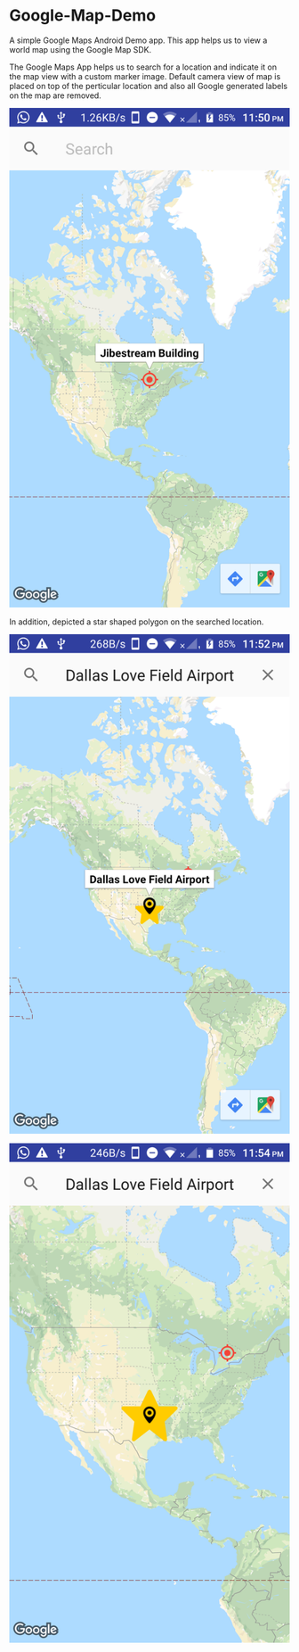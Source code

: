 # Google-Map-Demo
A simple Google Maps Android Demo app. This app helps us to view a world map using the Google Map SDK.

The Google Maps App helps us to search for a location and indicate it on the map view with a custom marker image. Default camera view of map is placed on top of the perticular location and also all Google generated labels on the map are removed. 

![Default camera view and custom marker image](https://github.com/KrishnaKakadiya/Google-Map-Demo/blob/master/DefaultCameraView.png)

In addition, depicted a star shaped polygon on the searched location.

![Search Location with custom marker image and star shaped polygon](https://github.com/KrishnaKakadiya/Google-Map-Demo/blob/master/SearchLocation.png)


![Search Location with custom marker image and star shaped polygon](https://github.com/KrishnaKakadiya/Google-Map-Demo/blob/master/StarShapedPolygon.png)
